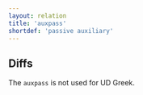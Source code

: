 ```yaml
---
layout: relation
title: 'auxpass'
shortdef: 'passive auxiliary'
---
```


## Diffs

The `auxpass` is not used for UD Greek.
<!-- Interlanguage links updated Út zář 29 18:41:09 CEST 2020 -->
